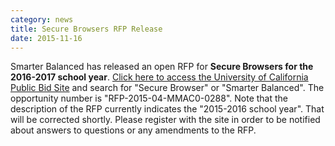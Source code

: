 ```yaml
---
category: news
title: Secure Browsers RFP Release
date: 2015-11-16
---
```

Smarter Balanced has released an open RFP for **Secure Browsers for the 2016-2017 school year**. [Click here to access the University of California Public Bid Site](https://bids.sciquest.com/apps/Router/PublicEvent?CustomerOrg=UCOP) and search for "Secure Browser" or "Smarter Balanced". The opportunity number is "RFP-2015-04-MMAC0-0288". Note that the description of the RFP currently indicates the "2015-2016 school year". That will be corrected shortly. Please register with the site in order to be notified about answers to questions or any amendments to the RFP.